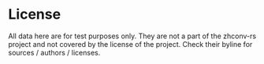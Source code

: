 # License

All data here are for test purposes only. They are not a part of the zhconv-rs project and not covered by the license of the project. Check their byline for sources / authors / licenses.
